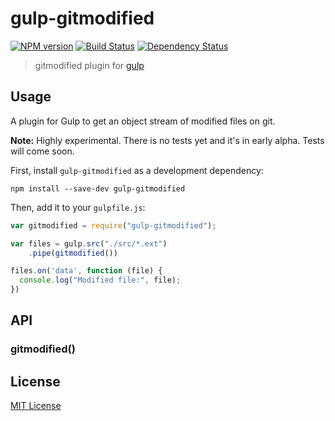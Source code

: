 # gulp-gitmodified
[![NPM version][npm-image]][npm-url] [![Build Status][travis-image]][travis-url] [![Dependency Status][depstat-image]][depstat-url]

> gitmodified plugin for [gulp](https://github.com/gulpjs/gulp)

## Usage

A plugin for Gulp to get an object stream of modified files on git.

**Note:** Highly experimental. There is no tests yet and it's in early alpha. Tests will come soon.

First, install `gulp-gitmodified` as a development dependency:

```shell
npm install --save-dev gulp-gitmodified
```

Then, add it to your `gulpfile.js`:

```javascript
var gitmodified = require("gulp-gitmodified");

var files = gulp.src("./src/*.ext")
	.pipe(gitmodified())

files.on('data', function (file) {
  console.log("Modified file:", file);
})
```

## API

### gitmodified()

## License

[MIT License](http://en.wikipedia.org/wiki/MIT_License)

[npm-url]: https://npmjs.org/package/gulp-gitmodified
[npm-image]: https://badge.fury.io/js/gulp-gitmodified.png

[travis-url]: http://travis-ci.org/mikaelbr/gulp-gitmodified
[travis-image]: https://secure.travis-ci.org/mikaelbr/gulp-gitmodified.png?branch=master

[depstat-url]: https://david-dm.org/mikaelbr/gulp-gitmodified
[depstat-image]: https://david-dm.org/mikaelbr/gulp-gitmodified.png
